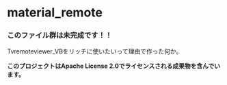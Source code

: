 # material_remote

### このファイル群は未完成です！！

Tvremoteviewer_VBをリッチに使いたいって理由で作った何か。

**このプロジェクトはApache License 2.0でライセンスされる成果物を含んでいます。**
